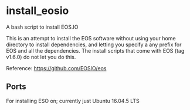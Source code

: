 # install_eosio

A bash script to install EOS.IO

This is an attempt to install the EOS software without using your home
directory to install dependencies, and letting you specify a any prefix
for EOS and all the dependencies.  The install scripts that come with EOS
(tag v1.6.0) do not let you do this.

Reference: https://github.com/EOSIO/eos


## Ports
For installing ESO on; currently just Ubuntu 16.04.5 LTS

